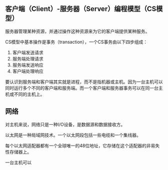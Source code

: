## 客户端（Client）-服务器（Server）编程模型（CS模型）

服务器管理某种资源，并通过操作这种资源来为它的客户端提供某种服务。

CS模型中基本操作是事务（transaction），一个CS事务由以下四步组成：

1. 客户端发送请求
2. 服务端处理请求
3. 服务端发送响应
4. 客户端处理响应

要认识到服务端和客户端其实就是进程，而不是指机器或主机。因为一台主机可以同时运行多个不同的客户端和服务端。而一个客户端和服务器事务可以在同一台主机或不同的主机上。

## 网络

对主机来说，网络只是一种I/O设备，是数据源和数据接收方。

以太网是一种局域网技术。一个以太网段包括一些电缆和一个集线器。

每个以太网适配器都有一个全球唯一的48位地址，它存储在这个适配器的非易失性存储器上。

一台主机可以